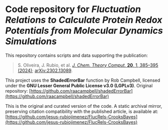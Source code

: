 # Code repository for *Fluctuation Relations to Calculate Protein Redox Potentials from Molecular Dynamics Simulations*

This repository contains scripts and data supporting the publication:

> S. Oliveira, J. Rubio, et al. [*J. Chem. Theory Comput.* **20**, 1, 385–395 (2024)](https://doi.org/10.1021/acs.jctc.3c00785); [arXiv:2302.13089](https://arxiv.org/abs/2302.13089).

This project uses the **ShadedErrorBar** function by Rob Campbell, licensed under the **GNU Lesser General Public License v3.0 (LGPLv3)**. Original repository: [https://github.com/raacampbell/shadedErrorBar](https://github.com/raacampbell/shadedErrorBar)


This is the original and curated version of the code. A static archival mirror, preserving citation compatibility with the published article, is available at: [https://github.com/jesus-rubiojimenez/FlucRels-CrooksBayes](https://github.com/jesus-rubiojimenez/FlucRels-CrooksBayes)

